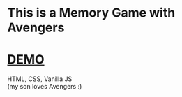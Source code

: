 # This is a Memory Game with Avengers
# <a href="https://alexnikrod.github.io/avengers_memogame/">DEMO</a>
HTML, CSS, Vanilla JS<br>
(my son loves Avengers :)

